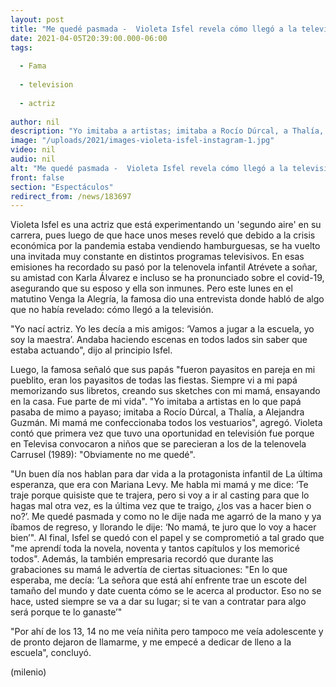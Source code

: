 ```yaml
---
layout: post
title: "Me quedé pasmada -  Violeta Isfel revela cómo llegó a la televisión"
date: 2021-04-05T20:39:00.000-06:00
tags:
  
  - Fama
  
  - television
  
  - actriz
  
author: nil
description: "Yo imitaba a artistas; imitaba a Rocío Dúrcal, a Thalía, a Alejandra Guzmán, recordó la famosa durante una entrevista en 'Venga la Alegría'. "
image: "/uploads/2021/images-violeta-isfel-instagram-1.jpg"
video: nil
audio: nil
alt: "Me quedé pasmada -  Violeta Isfel revela cómo llegó a la televisión"
front: false
section: "Espectáculos"
redirect_from: /news/183697
---
```


Violeta Isfel es una actriz que está experimentando un 'segundo aire' en su carrera, pues luego de que hace unos meses reveló que debido a la crisis económica por la pandemia estaba vendiendo hamburguesas, se ha vuelto una invitada muy constante en distintos programas televisivos. En esas emisiones ha recordado su pasó por la telenovela infantil Atrévete a soñar, su amistad con Karla Álvarez e incluso se ha pronunciado sobre el covid-19, asegurando que su esposo y ella son inmunes. Pero este lunes en el matutino Venga la Alegría, la famosa dio una entrevista donde habló de algo que no había revelado: cómo llegó a la televisión. 

"Yo nací actriz. Yo les decía a mis amigos: ‘Vamos a jugar a la escuela, yo soy la maestra’. Andaba haciendo escenas en todos lados sin saber que estaba actuando", dijo al principio Isfel. 

Luego, la famosa señaló que sus papás "fueron payasitos en pareja en mi pueblito, eran los payasitos de todas las fiestas. Siempre vi a mi papá memorizando sus libretos, creando sus sketches con mi mamá, ensayando en la casa. Fue parte de mi vida". "Yo imitaba a artistas en lo que papá pasaba de mimo a payaso; imitaba a Rocío Dúrcal, a Thalía, a Alejandra Guzmán. Mi mamá me confeccionaba todos los vestuarios", agregó. Violeta contó que primera vez que tuvo una oportunidad en televisión fue porque en Televisa convocaron a niños que se parecieran a los de la telenovela Carrusel (1989): "Obviamente no me quedé". 

"Un buen día nos hablan para dar vida a la protagonista infantil de La última esperanza, que era con Mariana Levy. Me habla mi mamá y me dice: ‘Te traje porque quisiste que te trajera, pero si voy a ir al casting para que lo hagas mal otra vez, es la última vez que te traigo, ¿los vas a hacer bien o no?’. Me quedé pasmada y como no le dije nada me agarró de la mano y ya íbamos de regreso, y llorando le dije: ‘No mamá, te juro que lo voy a hacer bien’". Al final, Isfel se quedó con el papel y se comprometió a tal grado que "me aprendí toda la novela, noventa y tantos capítulos y los memoricé todos". Además, la también empresaria recordó que durante las grabaciones su mamá le advertía de ciertas situaciones: "En lo que esperaba, me decía: ‘La señora que está ahí enfrente trae un escote del tamaño del mundo y date cuenta cómo se le acerca al productor. Eso no se hace, usted siempre se va a dar su lugar; si te van a contratar para algo será porque te lo ganaste’" 

"Por ahí de los 13, 14 no me veía niñita pero tampoco me veía adolescente y de pronto dejaron de llamarme, y me empecé a dedicar de lleno a la escuela", concluyó. 

(milenio)